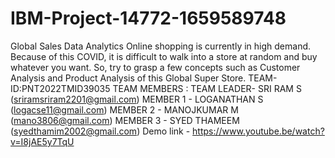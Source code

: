 # IBM-Project-14772-1659589748
Global Sales Data Analytics
Online shopping is currently in high demand. Because of this COVID, it is difficult to walk into a store at random and buy whatever you want. So, try to grasp a few concepts such as Customer Analysis and Product Analysis of this Global Super Store.
TEAM-ID:PNT2022TMID39035
TEAM MEMBERS : TEAM LEADER- SRI RAM S (sriramsriram2201@gmail.com) 
MEMBER 1 - LOGANATHAN S (logacse11@gmail.com) 
MEMBER 2 - MANOJKUMAR M (mano3806@gmail.com) 
MEMBER 3 - SYED THAMEEM (syedthamim2002@gmail.com)
Demo link - https://www.youtube.be/watch?v=I8jAE5y7TqU
